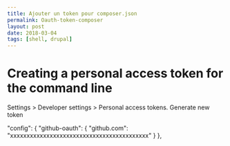 ```yaml
---
title: Ajouter un token pour composer.json 
permalink: Oauth-token-composer
layout: post
date: 2018-03-04
tags: [shell, drupal]
---
```



# Creating a personal access token for the command line

Settings > Developer settings > Personal access tokens.
Generate new token

"config": {
        "github-oauth": {
             "github.com": "xxxxxxxxxxxxxxxxxxxxxxxxxxxxxxxxxxxxxxxxxx"
        }
},

